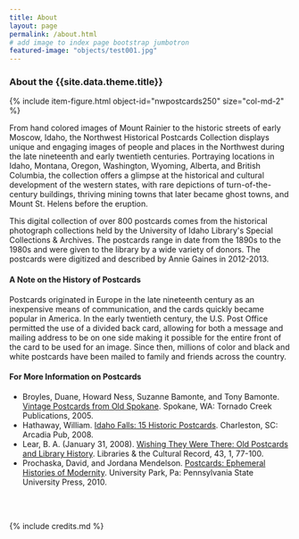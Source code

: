 ```yaml
---
title: About
layout: page
permalink: /about.html
# add image to index page bootstrap jumbotron
featured-image: "objects/test001.jpg"
---
```

### About the {{site.data.theme.title}}

{% include item-figure.html object-id="nwpostcards250" size="col-md-2" %}

From hand colored images of Mount Rainier to the historic streets of early Moscow, Idaho, the Northwest Historical Postcards Collection displays unique and engaging images of people and places in the Northwest during the late nineteenth and early twentieth centuries. Portraying locations in Idaho, Montana, Oregon, Washington, Wyoming, Alberta, and British Columbia, the collection offers a glimpse at the historical and cultural development of the western states, with rare depictions of turn-of-the-century buildings, thriving mining towns that later became ghost towns, and Mount St. Helens before the eruption.

This digital collection of over 800 postcards comes from the historical photograph collections held by the University of Idaho Library's Special Collections & Archives. The postcards range in date from the 1890s to the 1980s and were given to the library by a wide variety of donors. The postcards were digitized and described by Annie Gaines in 2012-2013.

#### A Note on the History of Postcards

Postcards originated in Europe in the late nineteenth century as an inexpensive means of communication, and the cards quickly became popular in America. In the early twentieth century, the U.S. Post Office permitted the use of a divided back card, allowing for both a message and mailing address to be on one side making it possible for the entire front of the card to be used for an image. Since then, millions of color and black and white postcards have been mailed to family and friends across the country.

#### For More Information on Postcards

- Broyles, Duane, Howard Ness, Suzanne Bamonte, and Tony Bamonte. [Vintage Postcards from Old Spokane](http://uidaho.worldcat.org/title/vintage-postcards-from-old-spokane/oclc/61050554&referer=brief_results). Spokane, WA: Tornado Creek Publications, 2005.
- Hathaway, William. [Idaho Falls: 15 Historic Postcards](http://uidaho.worldcat.org/title/idaho-falls-15-historic-postcards/oclc/268794654&referer=brief_results). Charleston, SC: Arcadia Pub, 2008.
- Lear, B. A. (January 31, 2008). [Wishing They Were There: Old Postcards and Library History](http://www.jstor.org/stable/25549458). Libraries & the Cultural Record, 43, 1, 77-100.
- Prochaska, David, and Jordana Mendelson. [Postcards: Ephemeral Histories of Modernity](http://uidaho.worldcat.org/title/postcards-ephemeral-histories-of-modernity/oclc/367422770&referer=brief_results). University Park, Pa: Pennsylvania State University Press, 2010.
<br>

<br>

{% include credits.md %}
